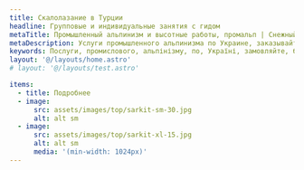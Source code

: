 ```yaml
---
title: Скалолазание в Турции
headline: Групповые и индивидуальные занятия с гидом
metaTitle: Промышленный альпинизм и высотные работы, промальп | Снежный Барс
metaDescription: Услуги промышленного альпинизма по Украине, заказывайте строительные работы на высоте ☎+38 (096) 555-30-92 от компании Снежный Барс.
keywords: Послуги, промислового, альпінізму, по, Україні, замовляйте, будівельні, роботи
layout: '@/layouts/home.astro'
# layout: '@/layouts/test.astro'

items:
  - title: Подробнее
  - image:
      src: assets/images/top/sarkit-sm-30.jpg
      alt: alt sm
  - image:
      src: assets/images/top/sarkit-xl-15.jpg
      alt: alt sm
      media: '(min-width: 1024px)'
---
```

